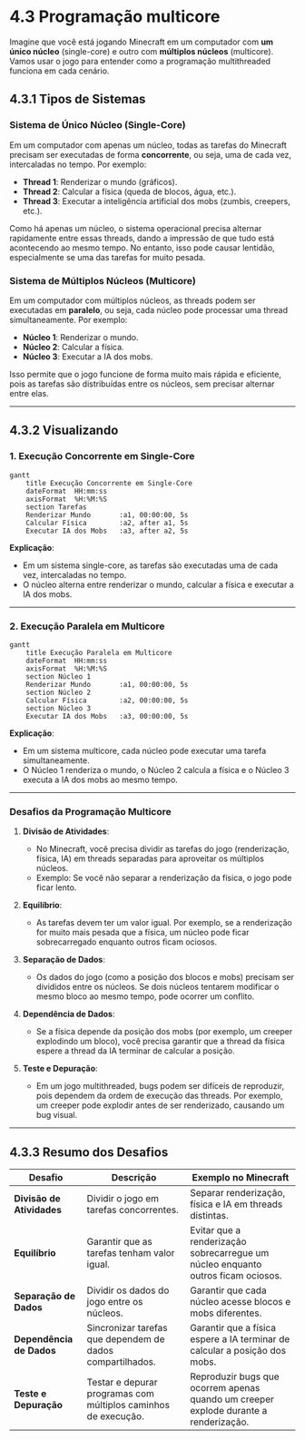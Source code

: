 # 4.3 Programação multicore 

Imagine que você está jogando Minecraft em um computador com **um único núcleo** (single-core) e outro com **múltiplos núcleos** (multicore). Vamos usar o jogo para entender como a programação multithreaded funciona em cada cenário.

## 4.3.1 Tipos de Sistemas

###  **Sistema de Único Núcleo (Single-Core)**
Em um computador com apenas um núcleo, todas as tarefas do Minecraft precisam ser executadas de forma **concorrente**, ou seja, uma de cada vez, intercaladas no tempo. Por exemplo:
- **Thread 1**: Renderizar o mundo (gráficos).
- **Thread 2**: Calcular a física (queda de blocos, água, etc.).
- **Thread 3**: Executar a inteligência artificial dos mobs (zumbis, creepers, etc.).

Como há apenas um núcleo, o sistema operacional precisa alternar rapidamente entre essas threads, dando a impressão de que tudo está acontecendo ao mesmo tempo. No entanto, isso pode causar lentidão, especialmente se uma das tarefas for muito pesada.

### **Sistema de Múltiplos Núcleos (Multicore)**
Em um computador com múltiplos núcleos, as threads podem ser executadas em **paralelo**, ou seja, cada núcleo pode processar uma thread simultaneamente. Por exemplo:
- **Núcleo 1**: Renderizar o mundo.
- **Núcleo 2**: Calcular a física.
- **Núcleo 3**: Executar a IA dos mobs.

Isso permite que o jogo funcione de forma muito mais rápida e eficiente, pois as tarefas são distribuídas entre os núcleos, sem precisar alternar entre elas.

---

## 4.3.2 Visualizando 

### 1. **Execução Concorrente em Single-Core**
```mermaid
gantt
    title Execução Concorrente em Single-Core
    dateFormat  HH:mm:ss
    axisFormat  %H:%M:%S
    section Tarefas
    Renderizar Mundo       :a1, 00:00:00, 5s
    Calcular Física        :a2, after a1, 5s
    Executar IA dos Mobs   :a3, after a2, 5s
```

**Explicação**:
- Em um sistema single-core, as tarefas são executadas uma de cada vez, intercaladas no tempo.
- O núcleo alterna entre renderizar o mundo, calcular a física e executar a IA dos mobs.

---

### 2. **Execução Paralela em Multicore**
```mermaid
gantt
    title Execução Paralela em Multicore
    dateFormat  HH:mm:ss
    axisFormat  %H:%M:%S
    section Núcleo 1
    Renderizar Mundo       :a1, 00:00:00, 5s
    section Núcleo 2
    Calcular Física        :a2, 00:00:00, 5s
    section Núcleo 3
    Executar IA dos Mobs   :a3, 00:00:00, 5s
```

**Explicação**:
- Em um sistema multicore, cada núcleo pode executar uma tarefa simultaneamente.
- O Núcleo 1 renderiza o mundo, o Núcleo 2 calcula a física e o Núcleo 3 executa a IA dos mobs ao mesmo tempo.

---

### Desafios da Programação Multicore

1. **Divisão de Atividades**:
   - No Minecraft, você precisa dividir as tarefas do jogo (renderização, física, IA) em threads separadas para aproveitar os múltiplos núcleos.
   - Exemplo: Se você não separar a renderização da física, o jogo pode ficar lento.

2. **Equilíbrio**:
   - As tarefas devem ter um valor igual. Por exemplo, se a renderização for muito mais pesada que a física, um núcleo pode ficar sobrecarregado enquanto outros ficam ociosos.

3. **Separação de Dados**:
   - Os dados do jogo (como a posição dos blocos e mobs) precisam ser divididos entre os núcleos. Se dois núcleos tentarem modificar o mesmo bloco ao mesmo tempo, pode ocorrer um conflito.

4. **Dependência de Dados**:
   - Se a física depende da posição dos mobs (por exemplo, um creeper explodindo um bloco), você precisa garantir que a thread da física espere a thread da IA terminar de calcular a posição.

5. **Teste e Depuração**:
   - Em um jogo multithreaded, bugs podem ser difíceis de reproduzir, pois dependem da ordem de execução das threads. Por exemplo, um creeper pode explodir antes de ser renderizado, causando um bug visual.

---

## 4.3.3 Resumo dos Desafios

| **Desafio**               | **Descrição**                                                                 | **Exemplo no Minecraft**                                                                 |
|---------------------------|-------------------------------------------------------------------------------|-----------------------------------------------------------------------------------------|
| **Divisão de Atividades**  | Dividir o jogo em tarefas concorrentes.                                       | Separar renderização, física e IA em threads distintas.                                  |
| **Equilíbrio**             | Garantir que as tarefas tenham valor igual.                                   | Evitar que a renderização sobrecarregue um núcleo enquanto outros ficam ociosos.         |
| **Separação de Dados**     | Dividir os dados do jogo entre os núcleos.                                    | Garantir que cada núcleo acesse blocos e mobs diferentes.                                |
| **Dependência de Dados**   | Sincronizar tarefas que dependem de dados compartilhados.                     | Garantir que a física espere a IA terminar de calcular a posição dos mobs.               |
| **Teste e Depuração**      | Testar e depurar programas com múltiplos caminhos de execução.                | Reproduzir bugs que ocorrem apenas quando um creeper explode durante a renderização.     |

